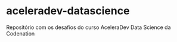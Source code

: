 # aceleradev-datascience
Repositório com os desafios do curso AceleraDev Data Science da Codenation
